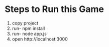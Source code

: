 # Steps to Run this Game
1. copy project
2. run- npm install
3. run- node app.js
4. open http://localhost:3000

